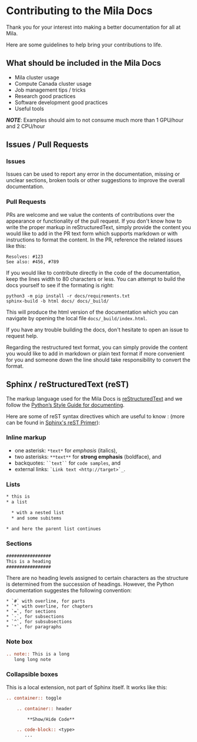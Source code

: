 # Contributing to the Mila Docs

Thank you for your interest into making a better documentation for all at Mila.

Here are some guidelines to help bring your contributions to life.

## What should be included in the Mila Docs

* Mila cluster usage
* Compute Canada cluster usage
* Job management tips / tricks
* Research good practices
* Software development good practices
* Useful tools

**_NOTE_**: Examples should aim to not consume much more than 1 GPU/hour and 2 CPU/hour

## Issues / Pull Requests

### Issues

Issues can be used to report any error in the documentation, missing or unclear
sections, broken tools or other suggestions to improve the overall
documentation.

### Pull Requests

PRs are welcome and we value the contents of contributions over the appearance
or functionality of the pull request. If you don't know how to write the proper
markup in reStructuredText, simply provide the content you would like to add in
the PR text form which supports markdown or with instructions to format the
content. In the PR, reference the related issues like this:

```
Resolves: #123
See also: #456, #789
```

If you would like to contribute directly in the code of the documentation, keep
the lines width to 80 characters or less. You can attempt to build the docs
yourself to see if the formating is right:

```console
python3 -m pip install -r docs/requirements.txt
sphinx-build -b html docs/ docs/_build/
```

This will produce the html version of the documentation which you can navigate
by opening the local file `docs/_build/index.html`.

If you have any trouble building the docs, don't hesitate to open an issue to
request help. 

Regarding the restructured text format, you can simply provide the content 
you would like to add in markdown or plain text format if more convenient 
for you and someone down the line should take responsibility to convert 
the format.

## Sphinx / reStructuredText (reST)

The markup language used for the Mila Docs is
[reStructuredText](http://docutils.sourceforge.net/rst.html) and we follow the
[Python’s Style Guide for documenting](https://docs.python.org/devguide/documenting.html#style-guide).

Here are some of reST syntax directives which are useful to know :
(more can be found in
[Sphinx's reST Primer](https://www.sphinx-doc.org/en/master/usage/restructuredtext/basics.html)):


### Inline markup

* one asterisk: `*text*` for *emphasis* (italics),
* two asterisks: `**text**` for **strong emphasis** (boldface), and
* backquotes: ` ``text`` ` for `code samples`, and
* external links: `` `Link text <http://target>`_ ``.

### Lists

```reST
* this is
* a list

  * with a nested list
  * and some subitems

* and here the parent list continues
```

### Sections

```reST
#################
This is a heading
#################
```

There are no heading levels assigned to certain characters as the structure is
determined from the succession of headings. However, the Python documentation
suggestes the following convention:

    * `#` with overline, for parts
    * `*` with overline, for chapters
    * `=`, for sections
    * `-`, for subsections
    * `^`, for subsubsections
    * `"`, for paragraphs

### Note box

```reST
.. note:: This is a long
   long long note
```

### Collapsible boxes

This is a local extension, not part of Sphinx itself.  It works like this:

```reST
.. container:: toggle

    .. container:: header

        **Show/Hide Code**

    .. code-block:: <type>
       ...
```
